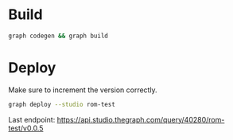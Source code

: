 # Build
```bash
graph codegen && graph build
```

# Deploy
Make sure to increment the version correctly.
```bash
graph deploy --studio rom-test
```


Last endpoint: https://api.studio.thegraph.com/query/40280/rom-test/v0.0.5
